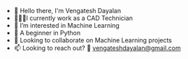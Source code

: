 - 👋 Hello there, I'm Vengatesh Dayalan
- 👨🏾‍💻I currently work as a CAD Technician
- 👀 I’m interested in Machine Learning
- 🌱 A beginner in Python
- 💞️ Looking to collaborate on Machine Learning projects
- 📫 Looking to reach out? 📩 vengateshdayalan@gmail.com
